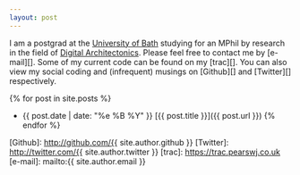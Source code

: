 ```yaml
---
layout: post
---
```


I am a postgrad  at the [University of Bath][1] studying for an MPhil by research in the field of [Digital Architectonics][2].  Please feel free to contact me by [e-mail][].  Some of my current code can be found on my [trac][].  You can also view my social coding and (infrequent) musings on [Github][] and [Twitter][] respectively.


{% for post in site.posts %}
* {{ post.date | date: "%e %B %Y" }} [{{ post.title }}]({{ post.url }})
{% endfor %}

[1]: http://bath.ac.uk
[2]: http://people.bath.ac.uk/ps281/teaching/digital_architectonics/
[Github]: http://github.com/{{ site.author.github }}
[Twitter]: http://twitter.com/{{ site.author.twitter }}
[trac]: https://trac.pearswj.co.uk
[e-mail]: mailto:{{ site.author.email }}
